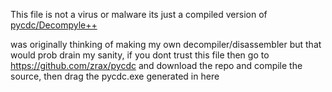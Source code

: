 This file is not a virus or malware its just a compiled version of [pycdc/Decompyle++](https://github.com/zrax/pycdc)

was originally thinking of making my own decompiler/disassembler but that would prob drain my sanity, if you dont trust this file then go to https://github.com/zrax/pycdc and download the repo and compile the source, then drag the pycdc.exe generated in here
